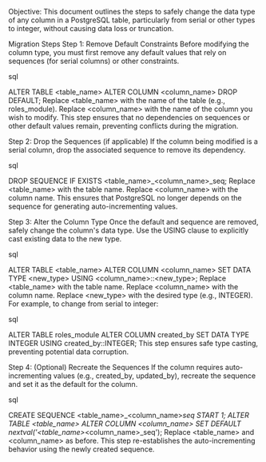 Objective:
This document outlines the steps to safely change the data type of any column in a PostgreSQL table, particularly from serial or other types to integer, without causing data loss or truncation.

Migration Steps
Step 1: Remove Default Constraints
Before modifying the column type, you must first remove any default values that rely on sequences (for serial columns) or other constraints.

sql

ALTER TABLE <table_name>
    ALTER COLUMN <column_name> DROP DEFAULT;
Replace <table_name> with the name of the table (e.g., roles_module).
Replace <column_name> with the name of the column you wish to modify.
This step ensures that no dependencies on sequences or other default values remain, preventing conflicts during the migration.

Step 2: Drop the Sequences (if applicable)
If the column being modified is a serial column, drop the associated sequence to remove its dependency.

sql

DROP SEQUENCE IF EXISTS <table_name>_<column_name>_seq;
Replace <table_name> with the table name.
Replace <column_name> with the column name.
This ensures that PostgreSQL no longer depends on the sequence for generating auto-incrementing values.

Step 3: Alter the Column Type
Once the default and sequence are removed, safely change the column's data type. Use the USING clause to explicitly cast existing data to the new type.

sql

ALTER TABLE <table_name>
    ALTER COLUMN <column_name> SET DATA TYPE <new_type> USING <column_name>::<new_type>;
Replace <table_name> with the table name.
Replace <column_name> with the column name.
Replace <new_type> with the desired type (e.g., INTEGER).
For example, to change from serial to integer:

sql

ALTER TABLE roles_module
    ALTER COLUMN created_by SET DATA TYPE INTEGER USING created_by::INTEGER;
This step ensures safe type casting, preventing potential data corruption.

Step 4: (Optional) Recreate the Sequences
If the column requires auto-incrementing values (e.g., created_by, updated_by), recreate the sequence and set it as the default for the column.

sql

CREATE SEQUENCE <table_name>_<column_name>_seq START 1;
ALTER TABLE <table_name>
    ALTER COLUMN <column_name> SET DEFAULT nextval('<table_name>_<column_name>_seq');
Replace <table_name> and <column_name> as before.
This step re-establishes the auto-incrementing behavior using the newly created sequence.